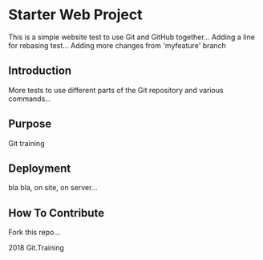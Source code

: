 # Starter Web Project

This is a simple website test to use Git and GitHub together...
Adding a line for rebasing test...
Adding more changes from 'myfeature' branch

## Introduction

More tests to use different parts of the Git repository and various commands...

## Purpose

Git training

## Deployment

bla bla, on site, on server...

## How To Contribute

Fork this repo...

2018 Git.Training